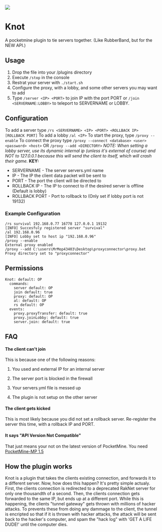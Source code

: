 [![](http://achievecraft.com/cimage/i92/Knot/A+PocketMine+PlugIn/mca.png)](https://github.com/thelucyclubmcpe/knot/releases)
# Knot
A pocketmine plugin to tie servers together. (Like RubberBand, but for the NEW API.)
## Usage
1. Drop the file into your /plugins directory
2. Execute `/stop` in the console
3. Restrat your server with `./start.sh`
4. Configure the proxy, with a lobby, and some other servers you may want to add
5. Type `/server <IP> <PORT>` to join IP with the port PORT or `/join <SERVERNAME:LOBBY>` to teleport to SERVERNAME or LOBBY.

## Configuration
To add a server type `/rs <SERVERNAME> <IP> <PORT> <ROLLBACK IP> [ROLLBACK PORT]`
To add a lobby `/al <IP>`
To start the proxy, type `/proxy --enable`
To connect the proxy type `/proxy --connect <database> <user> <password> <host>` OR `/proxy --add <DIRECTORY>`
_NOTE: When setting a lobby server, use its dynamic internal ip (unless it's external of course) and NOT to 127.0.0.1 because this will send the client to itself, which will crash their game._
__KEY:__

* SERVERNAME - The server servers.yml name
* IP - The IP the client data packet will be sent to
* PORT - The port the client will  be directed to
* ROLLBACK IP - The IP to connect to if the desired server is offline (Default is lobby)
* ROLLBACK PORT - Port to rollback to (Only set if lobby port is not 19132)

### Example Configuration
```
/rs survival 192.168.0.77 16778 127.0.0.1 19132
[INFO] Succesfuly registered server "survival"
/al 192.168.0.96
[INFO] Lobby set to host ip "192.168.0.96"
/proxy --enable
External proxy enabled
/proxy --add C:\users\MrMop43403\Desktop\proxyconnector\proxy.bat
Proxy directory set to "proxyconnector"
```

## Permissions
```
Knot: default: OP
  commands:
    server default: OP
    join default: true
    proxy: default: OP
    al: default: OP
    rs default: OP
  events:
    proxy.proxyTransfer: default: true
    proxy.joinLobby: default: true
    server.join: default: true
```

## FAQ
#### The client can't join
This is because one of the following reasons:

1. You used and external IP for an internal server
 
2. The server port is blocked in the firewall

3. Your servers.yml file is messed up

4. The plugin is not setup on the other server

#### The client gets kicked
This is most likely because you did not set a rollback server.
Re-register the server this time, with a rollback IP and PORT.

#### It says "API Version Not Compatible"
That just means your not on the latest version of PocketMine. You need [PocketMine-MP 1.5](https://github.com/PocketMine/PocketMine-MP/releases)

## How the plugin works
Knot is a plugin that takes the clients existing connection, and forwards it to a different server. Now, how does this happen? It's pretty simple actualy. First, the clients connection is redirected to a deprecated RakNet server for only one thousandth of a second. Then, the clients connection gets forwarded to the same IP, but ends up at a different port. While this is happening, the clients "tunnel gateway" gets thrown with millions of hacker attacks. To prevents these from doing any dammage to the client, the tunnel is encripted so that if it is thrown with hacker attacks, the attack will be sent back to the hacker's computer, and spam the "hack log" with 'GET A LIFE DUDE!' until the computer dies.

